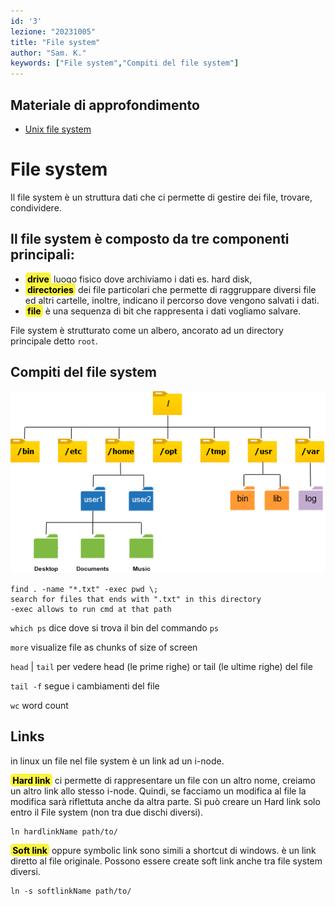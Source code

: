 ```yaml
---
id: '3'
lezione: "20231005"
title: "File system"
author: "Sam. K."
keywords: ["File system","Compiti del file system"]
---
```

<style>
    strong{
        background-color:#faf43e;
        color: black;
        padding:0.1rem 0.2rem;
        border-radius:5px;
    }
</style>

## Materiale di approfondimento
* [Unix file system](https://pages.cs.wisc.edu/~remzi/OSTEP/file-intro.pdf)


# File system
Il file system è un struttura dati che ci permette di gestire dei file, trovare, condividere.

## Il file system è composto da tre componenti principali:
-   **drive** luogo fisico dove archiviamo i dati es. hard disk, 
-   **directories** dei file particolari che permette di raggruppare diversi file ed altri cartelle, inoltre, indicano il percorso dove vengono salvati i dati. 
-   **file** è una sequenza di bit che rappresenta i dati vogliamo salvare.

File system è strutturato come un albero, ancorato ad un directory principale detto `root`. 

## Compiti del file system

![Linux-Directory-Structure](assets/images/Linux-Directory-Structure.png)

    find . -name "*.txt" -exec pwd \; 
    search for files that ends with ".txt" in this directory
    -exec allows to run cmd at that path

`which ps` dice dove si trova il bin del commando `ps`

`more` visualize file as chunks of size of screen

`head` | `tail` per vedere head (le prime righe) or tail (le ultime righe) del file

`tail -f` segue i cambiamenti del file

`wc` word count 

## Links 
in linux un file nel file system è un link ad un i-node.

**Hard link** ci permette di rappresentare un file con un altro nome, creiamo un altro link allo stesso i-node. Quindi, se facciamo un modifica al file la modifica sarà riflettuta anche da altra parte. Si può creare un Hard link solo entro il File system (non tra due dischi diversi).

    ln hardlinkName path/to/
    
**Soft link** oppure symbolic link sono simili a shortcut di windows. è un link diretto al file originale. Possono essere create soft link anche tra file system diversi.

    ln -s softlinkName path/to/





